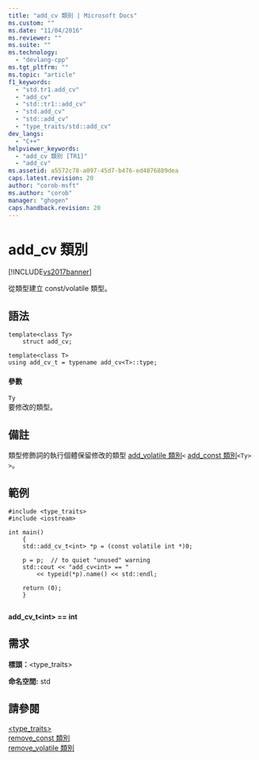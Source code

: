 ```yaml
---
title: "add_cv 類別 | Microsoft Docs"
ms.custom: ""
ms.date: "11/04/2016"
ms.reviewer: ""
ms.suite: ""
ms.technology: 
  - "devlang-cpp"
ms.tgt_pltfrm: ""
ms.topic: "article"
f1_keywords: 
  - "std.tr1.add_cv"
  - "add_cv"
  - "std::tr1::add_cv"
  - "std.add_cv"
  - "std::add_cv"
  - "type_traits/std::add_cv"
dev_langs: 
  - "C++"
helpviewer_keywords: 
  - "add_cv 類別 [TR1]"
  - "add_cv"
ms.assetid: a5572c78-a097-45d7-b476-ed4876889dea
caps.latest.revision: 20
author: "corob-msft"
ms.author: "corob"
manager: "ghogen"
caps.handback.revision: 20
---
```

# add_cv 類別
[!INCLUDE[vs2017banner](../assembler/inline/includes/vs2017banner.md)]

從類型建立 const\/volatile 類型。  
  
## 語法  
  
```  
template<class Ty>  
    struct add_cv;  
  
template<class T>  
using add_cv_t = typename add_cv<T>::type;  
```  
  
#### 參數  
 `Ty`  
 要修改的類型。  
  
## 備註  
 類型修飾詞的執行個體保留修改的類型 [add\_volatile 類別](../standard-library/add-volatile-class.md)`<` [add\_const 類別](../standard-library/add-const-class.md)`<Ty> >`。  
  
## 範例  
  
```  
#include <type_traits>   
#include <iostream>   
  
int main()   
    {   
    std::add_cv_t<int> *p = (const volatile int *)0;   
  
    p = p;  // to quiet "unused" warning   
    std::cout << "add_cv<int> == "   
        << typeid(*p).name() << std::endl;   
  
    return (0);   
    }  
  
```  
  
  **add\_cv\_t\<int\> \=\= int**   
## 需求  
 **標頭：**\<type\_traits\>  
  
 **命名空間:** std  
  
## 請參閱  
 [\<type\_traits\>](../standard-library/type-traits.md)   
 [remove\_const 類別](../standard-library/remove-const-class.md)   
 [remove\_volatile 類別](../standard-library/remove-volatile-class.md)
